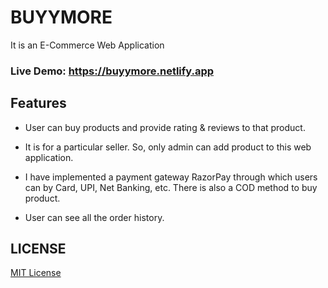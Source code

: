 # BUYYMORE
It is an E-Commerce Web Application

### Live Demo: https://buyymore.netlify.app

## Features

* User can buy products and provide rating & reviews to that product.

* It is for a particular seller. So, only admin can add product to this web application.

* I have implemented a payment gateway RazorPay through which users can by Card, UPI, Net Banking, etc. There is also a COD method to buy product.

* User can see all the order history.

## LICENSE

[MIT License](https://github.com/Sohan022/BUYYMORE/blob/master/LICENSE.md)

